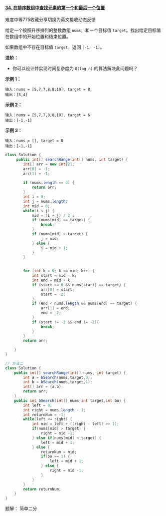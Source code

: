 #### [34. 在排序数组中查找元素的第一个和最后一个位置](https://leetcode-cn.com/problems/find-first-and-last-position-of-element-in-sorted-array/)

难度中等775收藏分享切换为英文接收动态反馈

给定一个按照升序排列的整数数组 `nums`，和一个目标值 `target`。找出给定目标值在数组中的开始位置和结束位置。

如果数组中不存在目标值 `target`，返回 `[-1, -1]`。

**进阶：**

- 你可以设计并实现时间复杂度为 `O(log n)` 的算法解决此问题吗？

 

**示例 1：**

```
输入：nums = [5,7,7,8,8,10], target = 8
输出：[3,4]
```

**示例 2：**

```
输入：nums = [5,7,7,8,8,10], target = 6
输出：[-1,-1]
```

**示例 3：**

```
输入：nums = [], target = 0
输出：[-1,-1]
```

```java
class Solution {
     public int[] searchRange(int[] nums, int target) {
        int[] arr = new int[2];
        arr[0] = -1;
        arr[1] = -1;
        
        if (nums.length == 0) {
            return arr;
        }
        int i = 0;
        int j = nums.length;
        int mid = 0;
        while(i < j) {
            mid = (i + j) / 2 ;
            if (nums[mid] == target) {
                break;
            }
            if (nums[mid] > target) {
                j = mid;
            } else {
                i = mid + 1;
            }
        }
        

        for (int k = 0; k <= mid; k++) {
            int start = mid - k;
            int end = mid + k;
            if (start >= 0 && nums[start] == target) {
                arr[0] = start;
                start = -2;
            }
            if (end < nums.length && nums[end] == target) {
                arr[1] = end;
                end = -2;
            }
            if (start != -2 && end != -2){
                break;
            }
        }
        return arr;

    }
}

// 方法二
class Solution {
    public int[] searchRange(int[] nums, int target) {
        int a = bSearch(nums,target,0);
        int b = bSearch(nums,target,1);
        int[] arr = {a,b};
        return arr;
    }
    public int bSearch(int[] nums,int target,int bo) {
        int left = 0;
        int right = nums.length - 1;
        int returnNum = -1;
        while(left <= right) {
            int mid = left + ((right - left) >> 1);
            if(nums[mid] > target) {
                right = mid -1;
            } else if(nums[mid] < target) {
                left = mid + 1;
            } else {
                returnNum = mid;
                if(bo == 1) {
                    left = mid + 1;
                } else {
                    right = mid -1;
                }
            }
        }
        return returnNum;
    }
}
```

题解： 简单二分

